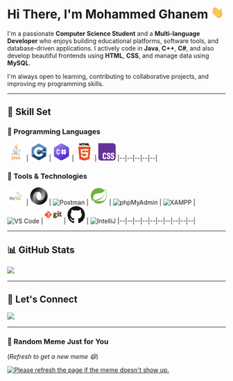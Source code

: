 <h1>Hi There, I'm Mohammed Ghanem <img src="https://raw.githubusercontent.com/ABSphreak/ABSphreak/master/gifs/Hi.gif" width="30px"></h1>

I'm a passionate **Computer Science Student** and a **Multi-language Developer** who enjoys building educational platforms, software tools, and database-driven applications. I actively code in **Java**, **C++**, **C#**, and also develop beautiful frontends using **HTML**, **CSS**, and manage data using **MySQL**.

I'm always open to learning, contributing to collaborative projects, and improving my programming skills.

---

## 💪 Skill Set

### 🧠 Programming Languages  
<img title="Java" alt="Java" width="40px" src="https://raw.githubusercontent.com/github/explore/master/topics/java/java.png" /> | 
<img title="C++" alt="C++" width="40px" src="https://raw.githubusercontent.com/github/explore/master/topics/cpp/cpp.png" /> | 
<img title="C#" alt="C#" width="40px" src="https://raw.githubusercontent.com/github/explore/master/topics/csharp/csharp.png" /> | 
<img title="HTML5" alt="HTML" width="40px" src="https://raw.githubusercontent.com/github/explore/master/topics/html/html.png" /> | 
<img title="CSS3" alt="CSS" width="40px" src="https://raw.githubusercontent.com/github/explore/master/topics/css/css.png" />
|--|--|--|--|--|

### 🧰 Tools & Technologies  
<img title="MySQL" alt="MySQL" width="40px" src="https://raw.githubusercontent.com/github/explore/master/topics/mysql/mysql.png" /> | 
<img title="JSON" alt="JSON" width="40px" src="https://raw.githubusercontent.com/github/explore/master/topics/json/json.png" /> | 
<img title="Postman" alt="Postman" width="40px" src="https://www.vectorlogo.zone/logos/getpostman/getpostman-icon.svg" /> | 
<img title="Spring Boot" alt="Spring Boot" width="40px" src="https://raw.githubusercontent.com/github/explore/master/topics/spring-boot/spring-boot.png" /> | 
<img title="phpMyAdmin" alt="phpMyAdmin" width="40px" src="https://www.phpmyadmin.net/favicon.ico" /> | 
<img title="XAMPP" alt="XAMPP" width="40px" src="https://www.apachefriends.org/images/xampp-logo-ac950edf.svg" /> | 
<img title="VS Code" alt="VS Code" width="40px" src="https://img.icons8.com/fluent/48/000000/visual-studio-code-2019.png" /> | 
<img title="Git" alt="Git" width="40px" src="https://raw.githubusercontent.com/github/explore/master/topics/git/git.png" /> | 
<img title="GitHub" alt="GitHub" width="40px" src="https://raw.githubusercontent.com/github/explore/master/topics/github/github.png" /> | 
<img title="IntelliJ IDEA" alt="IntelliJ" width="40px" src="https://resources.jetbrains.com/storage/products/company/brand/logos/IntelliJ_IDEA_icon.png" />
|--|--|--|--|--|--|--|--|--|--|

---

## 📊 GitHub Stats

<img src="https://github-readme-stats.vercel.app/api?username=mohammedghanem&show_icons=true&theme=tokyonight&include_all_commits=true" />

---

## 🤝 Let's Connect

<a href="https://www.linkedin.com/in/mohammed-ghanem/"><img src="https://cdn2.iconfinder.com/data/icons/social-media-2285/512/1_Linkedin_unofficial_colored_svg-128.png" width="40"></a>  
<!-- أضف روابط إضافية عند الحاجة -->

---

### 🎉 Random Meme Just for You
(*Refresh to get a new meme 😄*)

<a href="https://github.com/techytushar/random-memer"><img src="https://web-production-4cea.up.railway.app/" title="Meme" alt="Please refresh the page if the meme doesn't show up." height="400"></a>
